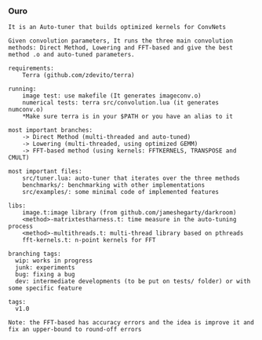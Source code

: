 ### Ouro         
    It is an Auto-tuner that builds optimized kernels for ConvNets

    Given convolution parameters, It runs the three main convolution methods: Direct Method, Lowering and FFT-based and give the best method .o and auto-tuned parameters.

    requirements:
        Terra (github.com/zdevito/terra)
    
    running:
        image test: use makefile (It generates imageconv.o)
        numerical tests: terra src/convolution.lua (it generates numconv.o)
        *Make sure terra is in your $PATH or you have an alias to it

    most important branches: 
        -> Direct Method (multi-threaded and auto-tuned)
        -> Lowering (multi-threaded, using optimized GEMM)
        -> FFT-based method (using kernels: FFTKERNELS, TRANSPOSE and CMULT)
        
    most important files: 
        src/tuner.lua: auto-tuner that iterates over the three methods 
        benchmarks/: benchmarking with other implementations
        src/examples/: some minimal code of implemented features

    libs:  
        image.t:image library (from github.com/jameshegarty/darkroom)
        <method>-matrixtestharness.t: time measure in the auto-tuning process
        <method>-multithreads.t: multi-thread library based on pthreads
        fft-kernels.t: n-point kernels for FFT

    branching tags:
      wip: works in progress
      junk: experiments
      bug: fixing a bug
      dev: intermediate developments (to be put on tests/ folder) or with some specific feature
    
    tags:
      v1.0

    Note: the FFT-based has accuracy errors and the idea is improve it and fix an upper-bound to round-off errors